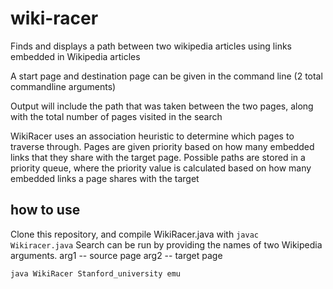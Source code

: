 # wiki-racer
Finds and displays a path between two wikipedia articles using links embedded in Wikipedia articles

A start page and destination page can be given in the command line (2 total commandline arguments)

Output will include the path that was taken between the two pages, along with the total number of pages visited in the search

WikiRacer uses an association heuristic to determine which pages to traverse through. Pages are given priority based on how many embedded links that they share with the target page. Possible paths are stored in a priority queue, where the priority value is calculated based on how many embedded links a page shares with the target

## how to use
Clone this repository, and compile WikiRacer.java with
```javac Wikiracer.java```
Search can be run by providing the names of two Wikipedia arguments.
arg1 -- source page
arg2 -- target page

```java WikiRacer Stanford_university emu```
